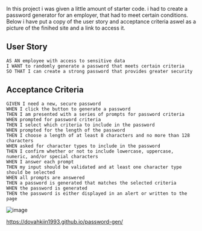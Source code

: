 In this project i was given a little amount of starter code. i had to create a password generator for an employer, that had to meet certain conditions. Below i have put a copy of the user story and acceptance criteria aswel as a picture of the finihed site and a link to access it.

## User Story

```
AS AN employee with access to sensitive data
I WANT to randomly generate a password that meets certain criteria
SO THAT I can create a strong password that provides greater security
```

## Acceptance Criteria

```
GIVEN I need a new, secure password
WHEN I click the button to generate a password
THEN I am presented with a series of prompts for password criteria
WHEN prompted for password criteria
THEN I select which criteria to include in the password
WHEN prompted for the length of the password
THEN I choose a length of at least 8 characters and no more than 128 characters
WHEN asked for character types to include in the password
THEN I confirm whether or not to include lowercase, uppercase, numeric, and/or special characters
WHEN I answer each prompt
THEN my input should be validated and at least one character type should be selected
WHEN all prompts are answered
THEN a password is generated that matches the selected criteria
WHEN the password is generated
THEN the password is either displayed in an alert or written to the page
```

![image](https://user-images.githubusercontent.com/119010245/219172874-922c6af5-e800-41dd-8295-0dca75fcad52.png)

https://dovahkiin1993.github.io/password-gen/
